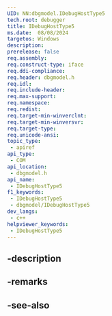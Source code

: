 ```yaml
---
UID: NN:dbgmodel.IDebugHostType5
tech.root: debugger
title: IDebugHostType5
ms.date:  08/08/2024
targetos: Windows
description: 
prerelease: false
req.assembly: 
req.construct-type: iface
req.ddi-compliance: 
req.header: dbgmodel.h
req.idl: 
req.include-header: 
req.max-support: 
req.namespace: 
req.redist: 
req.target-min-winverclnt: 
req.target-min-winversvr: 
req.target-type: 
req.unicode-ansi: 
topic_type:
 - apiref
api_type:
 - COM
api_location:
 - dbgmodel.h
api_name:
 - IDebugHostType5
f1_keywords:
 - IDebugHostType5
 - dbgmodel/IDebugHostType5
dev_langs:
 - c++
helpviewer_keywords:
 - IDebugHostType5
---
```


## -description

## -remarks

## -see-also

